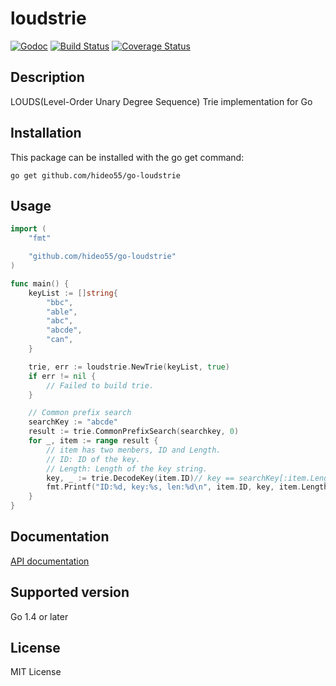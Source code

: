loudstrie
=========

[![Godoc](https://godoc.org/github.com/hideo55/go-loudstrie?status.png)](https://godoc.org/github.com/hideo55/go-loudstrie)
[![Build Status](https://travis-ci.org/hideo55/go-loudstrie.svg?branch=master)](https://travis-ci.org/hideo55/go-loudstrie)
[![Coverage Status](https://coveralls.io/repos/hideo55/go-loudstrie/badge.svg?branch=master)](https://coveralls.io/r/hideo55/go-loudstrie?branch=master)

Description
-----------

LOUDS(Level-Order Unary Degree Sequence) Trie implementation for Go

Installation
------------

This package can be installed with the go get command:

    go get github.com/hideo55/go-loudstrie

Usage
------

```go
import (
    "fmt"

    "github.com/hideo55/go-loudstrie"
)

func main() {
    keyList := []string{
        "bbc",
        "able",
        "abc",
        "abcde",
        "can",
    }

    trie, err := loudstrie.NewTrie(keyList, true)
    if err != nil {
        // Failed to build trie.
    }

    // Common prefix search
    searchKey := "abcde"
    result := trie.CommonPrefixSearch(searchkey, 0)
    for _, item := range result {
        // item has two menbers, ID and Length.
        // ID: ID of the key.
        // Length: Length of the key string.
        key, _ := trie.DecodeKey(item.ID)// key == searchKey[:item.Length]
        fmt.Printf("ID:%d, key:%s, len:%d\n", item.ID, key, item.Length)
    }
}
```

Documentation
-------------

[API documentation](http://godoc.org/github.com/hideo55/go-loudstrie)

Supported version
-----------------

Go 1.4 or later

License
--------

MIT License
